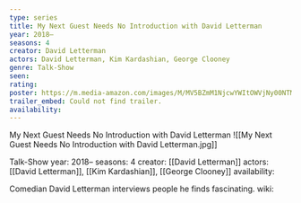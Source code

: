 ```yaml
---
type: series
title: My Next Guest Needs No Introduction with David Letterman
year: 2018–
seasons: 4
creator: David Letterman
actors: David Letterman, Kim Kardashian, George Clooney
genre: Talk-Show
seen:
rating: 
poster: https://m.media-amazon.com/images/M/MV5BZmM1NjcwYWItOWVjNy00NTMyLTk1YjYtMGMwZWFhMDQ1MWU4XkEyXkFqcGdeQXVyNDA5NTgxNjU@._V1_SX300.jpg
trailer_embed: Could not find trailer.
availability:
---
```

My Next Guest Needs No Introduction with David Letterman
![[My Next Guest Needs No Introduction with David Letterman.jpg]]

Talk-Show
year: 2018–
seasons: 4
creator: [[David Letterman]]
actors: [[David Letterman]], [[Kim Kardashian]], [[George Clooney]]
availability:

Comedian David Letterman interviews people he finds fascinating.
wiki: 


